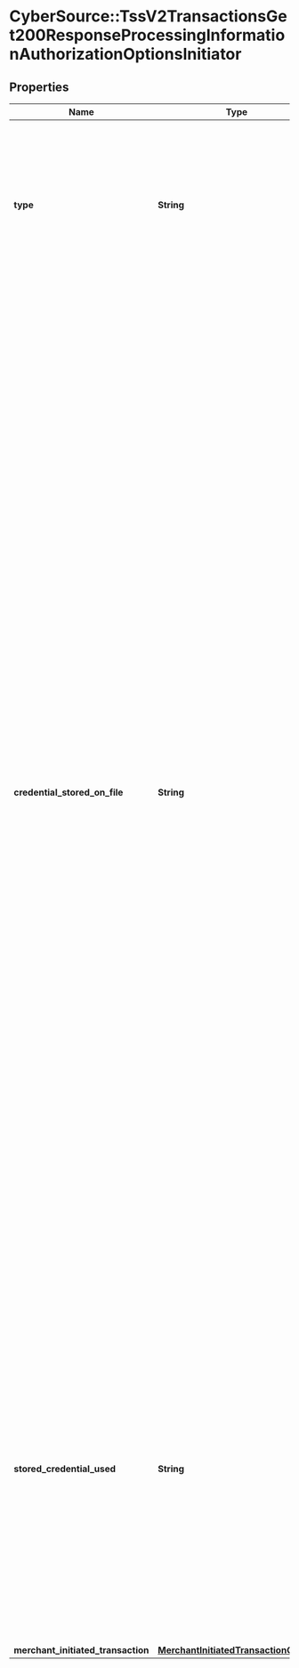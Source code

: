 # CyberSource::TssV2TransactionsGet200ResponseProcessingInformationAuthorizationOptionsInitiator

## Properties
Name | Type | Description | Notes
------------ | ------------- | ------------- | -------------
**type** | **String** | This field indicates whether the transaction is a merchant-initiated transaction or customer-initiated transaction.  Valid values: - **customer** - **merchant**  | [optional] 
**credential_stored_on_file** | **String** | Indicates to the issuing bank two things: - The merchant has received consent from the cardholder to store their card details on file - The merchant wants the issuing bank to check out the card details before the merchant initiates their first transaction for this cardholder. The purpose of the merchant-initiated transaction is to ensure that the cardholder&#39;s credentials are valid (that the card is not stolen or has restrictions) and that the card details are good to be stored on the merchant&#39;s file for future transactions.  Valid values: - &#x60;Y&#x60; means merchant will use this transaction to store payment credentials for follow-up merchant-initiated transactions. - &#x60;N&#x60; means merchant will not use this transaction to store payment credentials for follow-up merchant-initiated transactions.  **NOTE:** The value for this field does not correspond to any data in the TC 33 capture file5.  This field is supported only for Visa transactions on CyberSource through VisaNet.  | [optional] 
**stored_credential_used** | **String** | Indicates to an issuing bank whether a merchant-initiated transaction came from a card that was already stored on file.  Possible values: - **Y** means the merchant-initiated transaction came from a card that was already stored on file. - **N**  means the merchant-initiated transaction came from a card that was not stored on file.  | [optional] 
**merchant_initiated_transaction** | [**MerchantInitiatedTransactionObject**](MerchantInitiatedTransactionObject.md) |  | [optional] 


